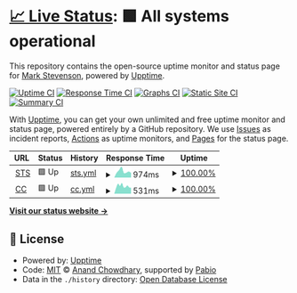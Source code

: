 # [📈 Live Status](https://mark-sts.github.io/cc-uptime-demo): <!--live status--> **🟩 All systems operational**

This repository contains the open-source uptime monitor and status page for [Mark Stevenson](https://mark-sts.github.io/cc-uptime-demo), powered by [Upptime](https://github.com/upptime/upptime).

[![Uptime CI](https://github.com/mark-sts/cc-uptime-demo/workflows/Uptime%20CI/badge.svg)](https://github.com/mark-sts/cc-uptime-demo/actions?query=workflow%3A%22Uptime+CI%22)
[![Response Time CI](https://github.com/mark-sts/cc-uptime-demo/workflows/Response%20Time%20CI/badge.svg)](https://github.com/mark-sts/cc-uptime-demo/actions?query=workflow%3A%22Response+Time+CI%22)
[![Graphs CI](https://github.com/mark-sts/cc-uptime-demo/workflows/Graphs%20CI/badge.svg)](https://github.com/mark-sts/cc-uptime-demo/actions?query=workflow%3A%22Graphs+CI%22)
[![Static Site CI](https://github.com/mark-sts/cc-uptime-demo/workflows/Static%20Site%20CI/badge.svg)](https://github.com/mark-sts/cc-uptime-demo/actions?query=workflow%3A%22Static+Site+CI%22)
[![Summary CI](https://github.com/mark-sts/cc-uptime-demo/workflows/Summary%20CI/badge.svg)](https://github.com/mark-sts/cc-uptime-demo/actions?query=workflow%3A%22Summary+CI%22)

With [Upptime](https://upptime.js.org), you can get your own unlimited and free uptime monitor and status page, powered entirely by a GitHub repository. We use [Issues](https://github.com/mark-sts/cc-uptime-demo/issues) as incident reports, [Actions](https://github.com/mark-sts/cc-uptime-demo/actions) as uptime monitors, and [Pages](https://mark-sts.github.io/cc-uptime-demo) for the status page.

<!--start: status pages-->
<!-- This summary is generated by Upptime (https://github.com/upptime/upptime) -->
<!-- Do not edit this manually, your changes will be overwritten -->
<!-- prettier-ignore -->
| URL | Status | History | Response Time | Uptime |
| --- | ------ | ------- | ------------- | ------ |
| <img alt="" src="https://icons.duckduckgo.com/ip3/www.styletech.co.uk.ico" height="13"> [STS](https://www.styletech.co.uk) | 🟩 Up | [sts.yml](https://github.com/mark-sts/cc-uptime-demo/commits/HEAD/history/sts.yml) | <details><summary><img alt="Response time graph" src="./graphs/sts/response-time-week.png" height="20"> 974ms</summary><br><a href="https://mark-sts.github.io/cc-uptime-demo/history/sts"><img alt="Response time 974" src="https://img.shields.io/endpoint?url=https%3A%2F%2Fraw.githubusercontent.com%2Fmark-sts%2Fcc-uptime-demo%2FHEAD%2Fapi%2Fsts%2Fresponse-time.json"></a><br><a href="https://mark-sts.github.io/cc-uptime-demo/history/sts"><img alt="24-hour response time 843" src="https://img.shields.io/endpoint?url=https%3A%2F%2Fraw.githubusercontent.com%2Fmark-sts%2Fcc-uptime-demo%2FHEAD%2Fapi%2Fsts%2Fresponse-time-day.json"></a><br><a href="https://mark-sts.github.io/cc-uptime-demo/history/sts"><img alt="7-day response time 974" src="https://img.shields.io/endpoint?url=https%3A%2F%2Fraw.githubusercontent.com%2Fmark-sts%2Fcc-uptime-demo%2FHEAD%2Fapi%2Fsts%2Fresponse-time-week.json"></a><br><a href="https://mark-sts.github.io/cc-uptime-demo/history/sts"><img alt="30-day response time 974" src="https://img.shields.io/endpoint?url=https%3A%2F%2Fraw.githubusercontent.com%2Fmark-sts%2Fcc-uptime-demo%2FHEAD%2Fapi%2Fsts%2Fresponse-time-month.json"></a><br><a href="https://mark-sts.github.io/cc-uptime-demo/history/sts"><img alt="1-year response time 974" src="https://img.shields.io/endpoint?url=https%3A%2F%2Fraw.githubusercontent.com%2Fmark-sts%2Fcc-uptime-demo%2FHEAD%2Fapi%2Fsts%2Fresponse-time-year.json"></a></details> | <details><summary><a href="https://mark-sts.github.io/cc-uptime-demo/history/sts">100.00%</a></summary><a href="https://mark-sts.github.io/cc-uptime-demo/history/sts"><img alt="All-time uptime 100.00%" src="https://img.shields.io/endpoint?url=https%3A%2F%2Fraw.githubusercontent.com%2Fmark-sts%2Fcc-uptime-demo%2FHEAD%2Fapi%2Fsts%2Fuptime.json"></a><br><a href="https://mark-sts.github.io/cc-uptime-demo/history/sts"><img alt="24-hour uptime 100.00%" src="https://img.shields.io/endpoint?url=https%3A%2F%2Fraw.githubusercontent.com%2Fmark-sts%2Fcc-uptime-demo%2FHEAD%2Fapi%2Fsts%2Fuptime-day.json"></a><br><a href="https://mark-sts.github.io/cc-uptime-demo/history/sts"><img alt="7-day uptime 100.00%" src="https://img.shields.io/endpoint?url=https%3A%2F%2Fraw.githubusercontent.com%2Fmark-sts%2Fcc-uptime-demo%2FHEAD%2Fapi%2Fsts%2Fuptime-week.json"></a><br><a href="https://mark-sts.github.io/cc-uptime-demo/history/sts"><img alt="30-day uptime 100.00%" src="https://img.shields.io/endpoint?url=https%3A%2F%2Fraw.githubusercontent.com%2Fmark-sts%2Fcc-uptime-demo%2FHEAD%2Fapi%2Fsts%2Fuptime-month.json"></a><br><a href="https://mark-sts.github.io/cc-uptime-demo/history/sts"><img alt="1-year uptime 100.00%" src="https://img.shields.io/endpoint?url=https%3A%2F%2Fraw.githubusercontent.com%2Fmark-sts%2Fcc-uptime-demo%2FHEAD%2Fapi%2Fsts%2Fuptime-year.json"></a></details>
| <img alt="" src="https://icons.duckduckgo.com/ip3/www.citizencoin.uk.ico" height="13"> [CC](https://www.citizencoin.uk) | 🟩 Up | [cc.yml](https://github.com/mark-sts/cc-uptime-demo/commits/HEAD/history/cc.yml) | <details><summary><img alt="Response time graph" src="./graphs/cc/response-time-week.png" height="20"> 531ms</summary><br><a href="https://mark-sts.github.io/cc-uptime-demo/history/cc"><img alt="Response time 531" src="https://img.shields.io/endpoint?url=https%3A%2F%2Fraw.githubusercontent.com%2Fmark-sts%2Fcc-uptime-demo%2FHEAD%2Fapi%2Fcc%2Fresponse-time.json"></a><br><a href="https://mark-sts.github.io/cc-uptime-demo/history/cc"><img alt="24-hour response time 435" src="https://img.shields.io/endpoint?url=https%3A%2F%2Fraw.githubusercontent.com%2Fmark-sts%2Fcc-uptime-demo%2FHEAD%2Fapi%2Fcc%2Fresponse-time-day.json"></a><br><a href="https://mark-sts.github.io/cc-uptime-demo/history/cc"><img alt="7-day response time 531" src="https://img.shields.io/endpoint?url=https%3A%2F%2Fraw.githubusercontent.com%2Fmark-sts%2Fcc-uptime-demo%2FHEAD%2Fapi%2Fcc%2Fresponse-time-week.json"></a><br><a href="https://mark-sts.github.io/cc-uptime-demo/history/cc"><img alt="30-day response time 531" src="https://img.shields.io/endpoint?url=https%3A%2F%2Fraw.githubusercontent.com%2Fmark-sts%2Fcc-uptime-demo%2FHEAD%2Fapi%2Fcc%2Fresponse-time-month.json"></a><br><a href="https://mark-sts.github.io/cc-uptime-demo/history/cc"><img alt="1-year response time 531" src="https://img.shields.io/endpoint?url=https%3A%2F%2Fraw.githubusercontent.com%2Fmark-sts%2Fcc-uptime-demo%2FHEAD%2Fapi%2Fcc%2Fresponse-time-year.json"></a></details> | <details><summary><a href="https://mark-sts.github.io/cc-uptime-demo/history/cc">100.00%</a></summary><a href="https://mark-sts.github.io/cc-uptime-demo/history/cc"><img alt="All-time uptime 100.00%" src="https://img.shields.io/endpoint?url=https%3A%2F%2Fraw.githubusercontent.com%2Fmark-sts%2Fcc-uptime-demo%2FHEAD%2Fapi%2Fcc%2Fuptime.json"></a><br><a href="https://mark-sts.github.io/cc-uptime-demo/history/cc"><img alt="24-hour uptime 100.00%" src="https://img.shields.io/endpoint?url=https%3A%2F%2Fraw.githubusercontent.com%2Fmark-sts%2Fcc-uptime-demo%2FHEAD%2Fapi%2Fcc%2Fuptime-day.json"></a><br><a href="https://mark-sts.github.io/cc-uptime-demo/history/cc"><img alt="7-day uptime 100.00%" src="https://img.shields.io/endpoint?url=https%3A%2F%2Fraw.githubusercontent.com%2Fmark-sts%2Fcc-uptime-demo%2FHEAD%2Fapi%2Fcc%2Fuptime-week.json"></a><br><a href="https://mark-sts.github.io/cc-uptime-demo/history/cc"><img alt="30-day uptime 100.00%" src="https://img.shields.io/endpoint?url=https%3A%2F%2Fraw.githubusercontent.com%2Fmark-sts%2Fcc-uptime-demo%2FHEAD%2Fapi%2Fcc%2Fuptime-month.json"></a><br><a href="https://mark-sts.github.io/cc-uptime-demo/history/cc"><img alt="1-year uptime 100.00%" src="https://img.shields.io/endpoint?url=https%3A%2F%2Fraw.githubusercontent.com%2Fmark-sts%2Fcc-uptime-demo%2FHEAD%2Fapi%2Fcc%2Fuptime-year.json"></a></details>

<!--end: status pages-->

[**Visit our status website →**](https://mark-sts.github.io/cc-uptime-demo)

## 📄 License

- Powered by: [Upptime](https://github.com/upptime/upptime)
- Code: [MIT](./LICENSE) © [Anand Chowdhary](https://anandchowdhary.com), supported by [Pabio](https://pabio.com)
- Data in the `./history` directory: [Open Database License](https://opendatacommons.org/licenses/odbl/1-0/)
